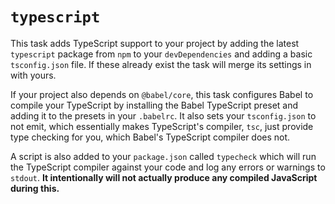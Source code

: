 # `typescript`

This task adds TypeScript support to your project by adding the latest `typescript` package from
`npm` to your `devDependencies` and adding a basic `tsconfig.json` file. If these already exist the
task will merge its settings in with yours.

If your project also depends on `@babel/core`, this task configures Babel to compile your TypeScript
by installing the Babel TypeScript preset and adding it to the presets in your `.babelrc`. It also
sets your `tsconfig.json` to not emit, which essentially makes TypeScript's compiler, `tsc`, just
provide type checking for you, which Babel's TypeScript compiler does not.

A script is also added to your `package.json` called `typecheck` which will run the TypeScript
compiler against your code and log any errors or warnings to `stdout`. __It intentionally will not
actually produce any compiled JavaScript during this.__
